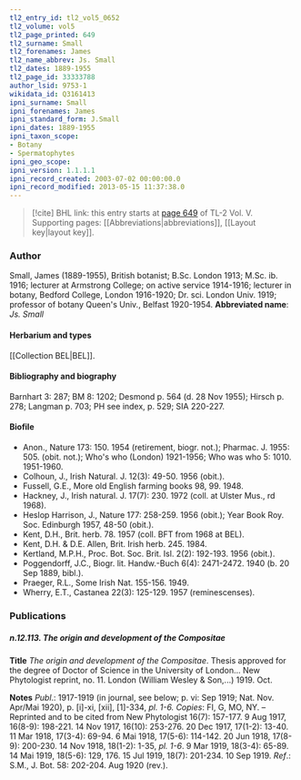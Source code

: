 ```yaml
---
tl2_entry_id: tl2_vol5_0652
tl2_volume: vol5
tl2_page_printed: 649
tl2_surname: Small
tl2_forenames: James
tl2_name_abbrev: Js. Small
tl2_dates: 1889-1955
tl2_page_id: 33333788
author_lsid: 9753-1
wikidata_id: Q3161413
ipni_surname: Small
ipni_forenames: James
ipni_standard_form: J.Small
ipni_dates: 1889-1955
ipni_taxon_scope: 
- Botany
- Spermatophytes
ipni_geo_scope: 
ipni_version: 1.1.1.1
ipni_record_created: 2003-07-02 00:00:00.0
ipni_record_modified: 2013-05-15 11:37:38.0
---
```



> [!cite] BHL link: this entry starts at [page 649](https://www.biodiversitylibrary.org/page/33333788) of TL-2 Vol. V.
> Supporting pages: [[Abbreviations|abbreviations]], [[Layout key|layout key]].

### Author

Small, James (1889-1955), British botanist; B.Sc. London 1913; M.Sc. ib. 1916; lecturer at Armstrong College; on active service 1914-1916; lecturer in botany, Bedford College, London 1916-1920; Dr. sci. London Univ. 1919; professor of botany Queen's Univ., Belfast 1920-1954. 
**Abbreviated name**: *Js. Small*

#### Herbarium and types

[[Collection BEL|BEL]].

#### Bibliography and biography

Barnhart 3: 287; BM 8: 1202; Desmond p. 564 (d. 28 Nov 1955); Hirsch p. 278; Langman p. 703; PH see index, p. 529; SIA 220-227.

#### Biofile

- Anon., Nature 173: 150. 1954 (retirement, biogr. not.); Pharmac. J. 1955: 505. (obit. not.); Who's who (London) 1921-1956; Who was who 5: 1010. 1951-1960.
- Colhoun, J., Irish Natural. J. 12(3): 49-50. 1956 (obit.).
- Fussell, G.E., More old English farming books 98, 99. 1948.
- Hackney, J., Irish natural. J. 17(7): 230. 1972 (coll. at Ulster Mus., rd 1968).
- Heslop Harrison, J., Nature 177: 258-259. 1956 (obit.); Year Book Roy. Soc. Edinburgh 1957, 48-50 (obit.).
- Kent, D.H., Brit. herb. 78. 1957 (coll. BFT from 1968 at BEL).
- Kent, D.H. & D.E. Allen, Brit. Irish herb. 245. 1984.
- Kertland, M.P.H., Proc. Bot. Soc. Brit. Isl. 2(2): 192-193. 1956 (obit.).
- Poggendorff, J.C., Biogr. lit. Handw.-Buch 6(4): 2471-2472. 1940 (b. 20 Sep 1889, bibl.).
- Praeger, R.L., Some Irish Nat. 155-156. 1949.
- Wherry, E.T., Castanea 22(3): 125-129. 1957 (reminescenses).

### Publications

##### n.12.113. The origin and development of the Compositae

**Title**
*The origin and development of the Compositae*. Thesis approved for the degree of Doctor of Science in the University of London... New Phytologist reprint, no. 11. London (William Wesley & Son,...) 1919. Oct.

**Notes**
*Publ*.: 1917-1919 (in journal, see below; p. vi: Sep 1919; Nat. Nov. Apr/Mai 1920), p. \[i\]-xi, \[xii\], \[1\]-334, *pl. 1-6. Copies*: FI, G, MO, NY. – Reprinted and to be cited from New Phytologist 16(7): 157-177. 9 Aug 1917, 16(8-9): 198-221. 14 Nov 1917, 16(10): 253-276. 20 Dec 1917, 17(1-2): 13-40. 11 Mar 1918, 17(3-4): 69-94. 6 Mai 1918, 17(5-6): 114-142. 20 Jun 1918, 17(8-9): 200-230. 14 Nov 1918, 18(1-2): 1-35, *pl. 1-6*. 9 Mar 1919, 18(3-4): 65-89. 14 Mai 1919, 18(5-6): 129, 176. 15 Jul 1919, 18(7): 201-234. 10 Sep 1919.
*Ref*.: S.M., J. Bot. 58: 202-204. Aug 1920 (rev.).

